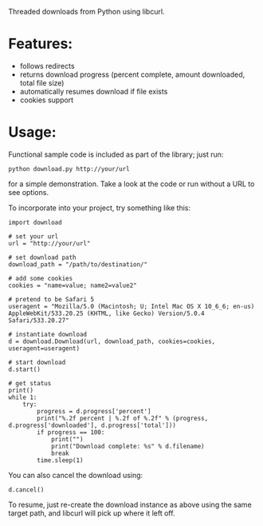 Threaded downloads from Python using libcurl.

Features:
=========

* follows redirects
* returns download progress (percent complete, amount downloaded, total file size)
* automatically resumes download if file exists
* cookies support

Usage:
======

Functional sample code is included as part of the library; just run:

    python download.py http://your/url

for a simple demonstration. Take a look at the code or run without a URL to see options.

To incorporate into your project, try something like this:

    import download
    
    # set your url
    url = "http://your/url"
    
    # set download path
    download_path = "/path/to/destination/"
    
    # add some cookies
    cookies = "name=value; name2=value2"
    
    # pretend to be Safari 5
    useragent = "Mozilla/5.0 (Macintosh; U; Intel Mac OS X 10_6_6; en-us) AppleWebKit/533.20.25 (KHTML, like Gecko) Version/5.0.4 Safari/533.20.27"
    
    # instantiate download
    d = download.Download(url, download_path, cookies=cookies, useragent=useragent)
    
    # start download
    d.start()
    
    # get status
    print()
    while 1:
        try:
            progress = d.progress['percent']
            print("%.2f percent | %.2f of %.2f" % (progress, d.progress['downloaded'], d.progress['total']))
            if progress == 100:
                print("")
                print("Download complete: %s" % d.filename)
                break
            time.sleep(1)
            
You can also cancel the download using:

    d.cancel()
    
To resume, just re-create the download instance as above using the same target path, and libcurl will pick up where it left off.
    
    
    
    
